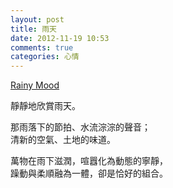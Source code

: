 ```yaml
---
layout: post
title: 雨天
date: 2012-11-19 10:53
comments: true
categories: 心情
---
```


[Rainy Mood](http://www.rainymood.com/watch?v=ABOxTtxJxNw "RainyMood.com")

靜靜地欣賞雨天。

那雨落下的節拍、水流淙淙的聲音；  
清新的空氣、土地的味道。

萬物在雨下滋潤，喧囂化為動態的寧靜，  
躁動與柔順融為一體，卻是恰好的組合。